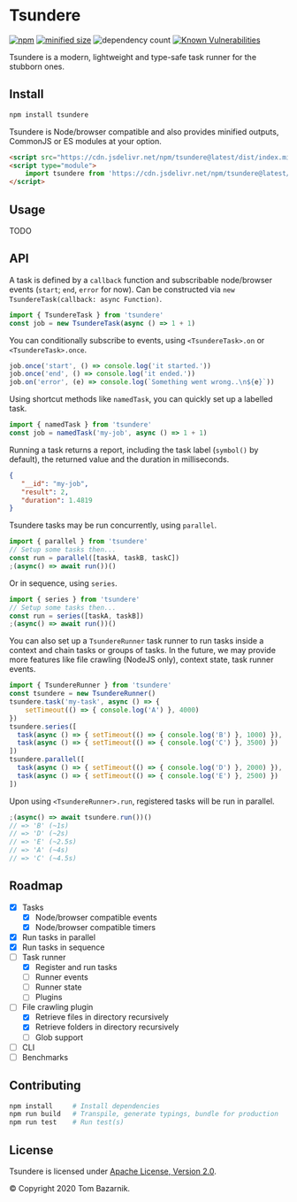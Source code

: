 # Tsundere

[![npm](https://img.shields.io/npm/v/tsundere)](https://www.npmjs.com/package/tsundere) [![minified size](https://badgen.net/bundlephobia/min/tsundere)](https://bundlephobia.com/result?p=tsundere@latest) ![dependency count](https://badgen.net/bundlephobia/dependency-count/tsundere) [![Known Vulnerabilities](https://snyk.io/test/npm/tsundere/latest/badge.svg)](https://snyk.io/test/npm/tsundere/latest)

Tsundere is a modern, lightweight and type-safe task runner for the stubborn ones.

## Install

```bash
npm install tsundere
```

Tsundere is Node/browser compatible and also provides minified outputs, CommonJS or ES modules at your option.

```html
<script src="https://cdn.jsdelivr.net/npm/tsundere@latest/dist/index.min.js"></script>
<script type="module">
    import tsundere from 'https://cdn.jsdelivr.net/npm/tsundere@latest/dist/index.esm.min.js'
</script>
```

## Usage

TODO

## API

A task is defined by a `callback` function and subscribable node/browser events (`start`; `end`, `error` for now). Can be constructed via `new TsundereTask(callback: async Function)`.

```js
import { TsundereTask } from 'tsundere'
const job = new TsundereTask(async () => 1 + 1)
```

You can conditionally subscribe to events, using `<TsundereTask>.on` or `<TsundereTask>.once`.

```javascript
job.once('start', () => console.log('it started.'))
job.once('end', () => console.log('it ended.'))
job.on('error', (e) => console.log(`Something went wrong..\n${e}`))
```

Using shortcut methods like `namedTask`, you can quickly set up a labelled task.

```js
import { namedTask } from 'tsundere'
const job = namedTask('my-job', async () => 1 + 1)
```

Running a task returns a report, including the task label (`symbol()` by default), the returned value and the duration in milliseconds.

```json
{
   "__id": "my-job",
   "result": 2,
   "duration": 1.4819
}
```

Tsundere tasks may be run concurrently, using `parallel`.

```js
import { parallel } from 'tsundere'
// Setup some tasks then...
const run = parallel([taskA, taskB, taskC])
;(async() => await run())()
```

Or in sequence, using `series`.

```js
import { series } from 'tsundere'
// Setup some tasks then...
const run = series([taskA, taskB])
;(async() => await run())()
```

You can also set up a `TsundereRunner` task runner to run tasks inside a context and chain tasks or groups of tasks. In the future, we may provide more features like file crawling (NodeJS only), context state, task runner events.

```js
import { TsundereRunner } from 'tsundere'
const tsundere = new TsundereRunner() 
tsundere.task('my-task', async () => {
    setTimeout(() => { console.log('A') }, 4000)
})
tsundere.series([
  task(async () => { setTimeout(() => { console.log('B') }, 1000) }),
  task(async () => { setTimeout(() => { console.log('C') }, 3500) })
])
tsundere.parallel([
  task(async () => { setTimeout(() => { console.log('D') }, 2000) }),
  task(async () => { setTimeout(() => { console.log('E') }, 2500) })
])
```

Upon using `<TsundereRunner>.run`, registered tasks will be run in parallel.

```js
;(async() => await tsundere.run())()
// => 'B' (~1s)
// => 'D' (~2s)
// => 'E' (~2.5s)
// => 'A' (~4s)
// => 'C' (~4.5s)
```

## Roadmap

- [x] Tasks
  - [x] Node/browser compatible events
  - [x] Node/browser compatible timers
- [x] Run tasks in parallel
- [x] Run tasks in sequence
- [ ] Task runner
  - [x] Register and run tasks
  - [ ] Runner events
  - [ ] Runner state
  - [ ] Plugins
- [ ] File crawling plugin
  - [x] Retrieve files in directory recursively
  - [x] Retrieve folders in directory recursively
  - [ ] Glob support
- [ ] CLI
- [ ] Benchmarks

## Contributing

```bash
npm install     # Install dependencies
npm run build   # Transpile, generate typings, bundle for production
npm run test    # Run test(s)
```

## License

Tsundere is licensed under [Apache License, Version 2.0](https://www.apache.org/licenses/LICENSE-2.0).

© Copyright 2020 Tom Bazarnik.

